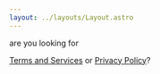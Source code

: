 ```yaml
---
layout: ../layouts/Layout.astro
---
```

<!-- Markdown Preview - https://dillinger.io/ -->

are you looking for 

[Terms and Services](/business-inquiry) or [Privacy Policy](/something-else)?
